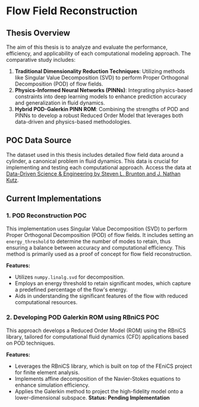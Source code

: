 # Flow Field Reconstruction

## Thesis Overview

The aim of this thesis is to analyze and evaluate the performance, efficiency, and applicability of each computational modeling approach. The comparative study includes:

1. **Traditional Dimensionality Reduction Techniques**: Utilizing methods like Singular Value Decomposition (SVD) to perform Proper Orthogonal Decomposition (POD) of flow fields.
2. **Physics-Informed Neural Networks (PINNs)**: Integrating physics-based constraints into deep learning models to enhance prediction accuracy and generalization in fluid dynamics.
3. **Hybrid POD-Galerkin PINN ROM**: Combining the strengths of POD and PINNs to develop a robust Reduced Order Model that leverages both data-driven and physics-based methodologies.

## POC Data Source

The dataset used in this thesis includes detailed flow field data around a cylinder, a canonical problem in fluid dynamics. This data is crucial for implementing and testing each computational approach. Access the data at [Data-Driven Science & Engineering by Steven L. Brunton and J. Nathan Kutz](http://dmdbook.com/).

## Current Implementations

### 1. POD Reconstruction POC

This implementation uses Singular Value Decomposition (SVD) to perform Proper Orthogonal Decomposition (POD) of flow fields. It includes setting an `energy_threshold` to determine the number of modes to retain, thus ensuring a balance between accuracy and computational efficiency. This method is primarily used as a proof of concept for flow field reconstruction.

**Features:**
- Utilizes `numpy.linalg.svd` for decomposition.
- Employs an energy threshold to retain significant modes, which capture a predefined percentage of the flow's energy.
- Aids in understanding the significant features of the flow with reduced computational resources.

### 2. Developing POD Galerkin ROM using RBniCS POC

This approach develops a Reduced Order Model (ROM) using the RBniCS library, tailored for computational fluid dynamics (CFD) applications based on POD techniques.

**Features:**
- Leverages the RBniCS library, which is built on top of the FEniCS project for finite element analysis.
- Implements affine decomposition of the Navier-Stokes equations to enhance simulation efficiency.
- Applies the Galerkin method to project the high-fidelity model onto a lower-dimensional subspace. **Status: Pending Implementation**
